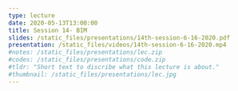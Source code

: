 ```yaml
---
type: lecture
date: 2020-05-13T13:00:00
title: Session 14- BIM
slides: /static_files/presentations/14th-session-6-16-2020.pdf
presentation: /static_files/videos/14th-session-6-16-2020.mp4
#notes: /static_files/presentations/lec.zip
#codes: /static_files/presentations/code.zip
#tldr: "Short text to discribe what this lecture is about."
#thumbnail: /static_files/presentations/lec.jpg
---
```

